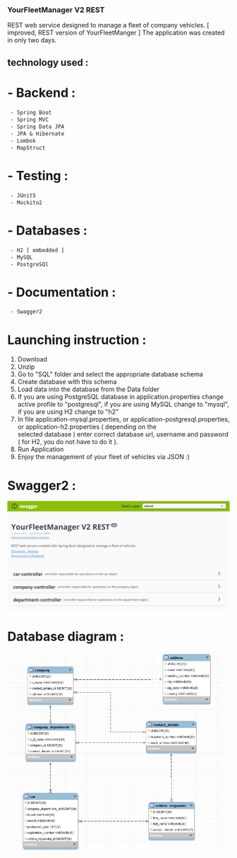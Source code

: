 ### YourFleetManager V2 REST
REST web service designed to manage a fleet of company vehicles. [ improved, REST version of YourFleetManger ]
The application was created in only two days.

## technology used :
 # - Backend :
     - Spring Boot
     - Spring MVC
     - Spring Data JPA
     - JPA & Hibernate
     - Lombok
     - MapStruct
     
 # - Testing :    
     - JUnit5
     - Mockito2
     
 # - Databases : 
     - H2 [ embedded ]
     - MySQL
     - PostgreSQl
     
 # - Documentation : 
     - Swagger2

 # Launching instruction :

  1.  Download 
  2.  Unzip 
  3.  Go to "SQL" folder and select the appropriate database schema 
  4.  Create database with this schema 
  5.  Load data into the database from the Data folder 
  6.  If you are using PostgreSQL database in application.properties change active profile to "postgresql", if you are using
      MySQL change to "mysql", if you are using H2 change to "h2"
  7.  In file application-mysql.properties, or application-postgresql.properties, or application-h2.properties ( depending on the   
      selected database ) enter correct database url, username and password ( for H2, you do not have to do it ). 
  8.  Run Application 
  10. Enjoy the management of your fleet of vehicles via JSON :)
 
 # Swagger2 :
  
  ![](screenshots/swagger.jpg)
 
 # Database diagram :
  
  ![](SQL/Database-Diagram-Screenshot.jpg)
 
  
 
